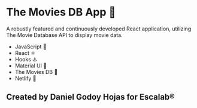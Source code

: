 # The Movies DB App 🎥

A robustly featured and continuously developed React application, utilizing The Movie Database API to display movie data.

-   JavaScript 📐
-   React ⚛️
-   Hooks ⚓
-   Material UI 🔳
-   The Movies DB 📕
-   Netlify 🚀

## Created by Daniel Godoy Hojas for Escalab®
